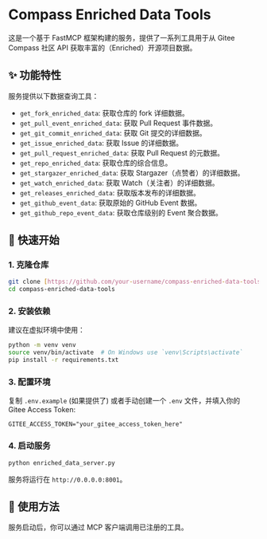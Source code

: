# Compass Enriched Data Tools

这是一个基于 FastMCP 框架构建的服务，提供了一系列工具用于从 Gitee Compass 社区 API 获取丰富的（Enriched）开源项目数据。

## ✨ 功能特性

服务提供以下数据查询工具：
- `get_fork_enriched_data`: 获取仓库的 fork 详细数据。
- `get_pull_event_enriched_data`: 获取 Pull Request 事件数据。
- `get_git_commit_enriched_data`: 获取 Git 提交的详细数据。
- `get_issue_enriched_data`: 获取 Issue 的详细数据。
- `get_pull_request_enriched_data`: 获取 Pull Request 的元数据。
- `get_repo_enriched_data`: 获取仓库的综合信息。
- `get_stargazer_enriched_data`: 获取 Stargazer（点赞者）的详细数据。
- `get_watch_enriched_data`: 获取 Watch（关注者）的详细数据。
- `get_releases_enriched_data`: 获取版本发布的详细数据。
- `get_github_event_data`: 获取原始的 GitHub Event 数据。
- `get_github_repo_event_data`: 获取仓库级别的 Event 聚合数据。

## 🚀 快速开始

### 1. 克隆仓库
```bash
git clone [https://github.com/your-username/compass-enriched-data-tools.git](https://github.com/your-username/compass-enriched-data-tools.git)
cd compass-enriched-data-tools
```

### 2. 安装依赖
建议在虚拟环境中使用：
```bash
python -m venv venv
source venv/bin/activate  # On Windows use `venv\Scripts\activate`
pip install -r requirements.txt
```

### 3. 配置环境
复制 `.env.example` (如果提供了) 或者手动创建一个 `.env` 文件，并填入你的 Gitee Access Token:
```
GITEE_ACCESS_TOKEN="your_gitee_access_token_here"
```

### 4. 启动服务
```bash
python enriched_data_server.py
```
服务将运行在 `http://0.0.0.0:8001`。

## 🔧 使用方法

服务启动后，你可以通过 MCP 客户端调用已注册的工具。